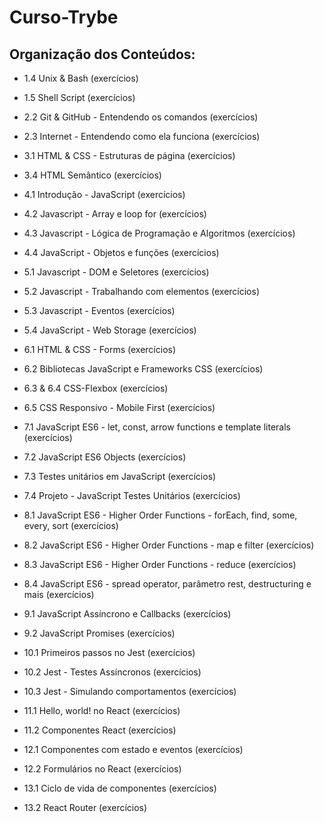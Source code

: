 # Curso-Trybe

## Organização dos Conteúdos:

- 1.4 Unix & Bash (exercícios)

- 1.5 Shell Script (exercícios)

- 2.2 Git & GitHub - Entendendo os comandos (exercícios)

- 2.3 Internet - Entendendo como ela funciona (exercícios)

- 3.1 HTML & CSS - Estruturas de página (exercícios)

- 3.4 HTML Semântico (exercícios)

- 4.1 Introdução - JavaScript (exercícios)

- 4.2 Javascript - Array e loop for (exercícios)

- 4.3 Javascript - Lógica de Programação e Algoritmos (exercícios)

- 4.4 JavaScript - Objetos e funções (exercícios)

- 5.1 Javascript - DOM e Seletores (exercícios)

- 5.2 Javascript - Trabalhando com elementos (exercícios)

- 5.3 Javascript - Eventos (exercícios)

- 5.4 JavaScript - Web Storage (exercícios)

- 6.1 HTML & CSS - Forms (exercícios)

- 6.2 Bibliotecas JavaScript e Frameworks CSS (exercícios)

- 6.3 & 6.4 CSS-Flexbox (exercícios)

- 6.5 CSS Responsivo - Mobile First (exercícios)

- 7.1 JavaScript ES6 - let, const, arrow functions e template literals (exercícios)

- 7.2 JavaScript ES6 Objects (exercícios)

- 7.3 Testes unitários em JavaScript (exercícios)

- 7.4 Projeto - JavaScript Testes Unitários (exercícios)

- 8.1 JavaScript ES6 - Higher Order Functions - forEach, find, some, every, sort (exercícios)

- 8.2 JavaScript ES6 - Higher Order Functions - map e filter (exercícios)

- 8.3 JavaScript ES6 - Higher Order Functions - reduce (exercícios)

- 8.4 JavaScript ES6 - spread operator, parâmetro rest, destructuring e mais (exercícios)

- 9.1 JavaScript Assíncrono e Callbacks (exercícios)

- 9.2 JavaScript Promises (exercícios)

- 10.1 Primeiros passos no Jest (exercícios)

- 10.2 Jest - Testes Assíncronos (exercícios)

- 10.3 Jest - Simulando comportamentos (exercícios)

- 11.1 Hello, world! no React (exercícios)

- 11.2 Componentes React (exercícios)

- 12.1 Componentes com estado e eventos (exercícios)

- 12.2 Formulários no React (exercícios)

- 13.1 Ciclo de vida de componentes (exercícios)

- 13.2 React Router (exercícios)



